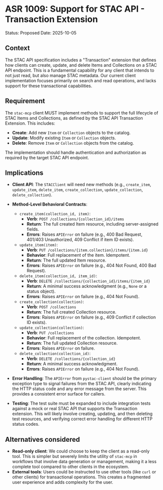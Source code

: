 # ASR 1009: Support for STAC API - Transaction Extension

Status: Proposed
Date: 2025-10-05

## Context

The STAC API specification includes a "Transaction" extension that defines how clients can create, update, and delete Items and Collections on a STAC API endpoint. This is a fundamental capability for any client that intends to not just read, but also manage STAC metadata. Our current client implementation focuses primarily on search and read operations, and lacks support for these transactional capabilities.

## Requirement

The `stac-mcp` client MUST implement methods to support the full lifecycle of STAC Items and Collections, as defined by the STAC API Transaction Extension. This includes:

- **Create**: Add new `Item` or `Collection` objects to the catalog.
- **Update**: Modify existing `Item` or `Collection` objects.
- **Delete**: Remove `Item` or `Collection` objects from the catalog.

The implementation should handle authentication and authorization as required by the target STAC API endpoint.

## Implications

- **Client API**: The `STACClient` will need new methods (e.g., `create_item`, `update_item`, `delete_item`, `create_collection`, `update_collection`, `delete_collection`).

- **Method-Level Behavioral Contracts**:
  - `create_item(collection_id, item)`:
    - **Verb**: `POST /collections/{collection_id}/items`
    - **Return**: The full created Item resource, including server-assigned fields.
    - **Errors**: Raises `APIError` on failure (e.g., 400 Bad Request, 401/403 Unauthorized, 409 Conflict if item ID exists).
  - `update_item(item)`:
    - **Verb**: `PUT /collections/{item.collection}/items/{item.id}`
    - **Behavior**: Full replacement of the item. Idempotent.
    - **Return**: The full updated Item resource.
    - **Errors**: Raises `APIError` on failure (e.g., 404 Not Found, 400 Bad Request).
  - `delete_item(collection_id, item_id)`:
    - **Verb**: `DELETE /collections/{collection_id}/items/{item_id}`
    - **Return**: A minimal success acknowledgment (e.g., `None` or a status object).
    - **Errors**: Raises `APIError` on failure (e.g., 404 Not Found).
  - `create_collection(collection)`:
    - **Verb**: `POST /collections`
    - **Return**: The full created Collection resource.
    - **Errors**: Raises `APIError` on failure (e.g., 409 Conflict if collection ID exists).
  - `update_collection(collection)`:
    - **Verb**: `PUT /collections`
    - **Behavior**: Full replacement of the collection. Idempotent.
    - **Return**: The full updated Collection resource.
    - **Errors**: Raises `APIError` on failure.
  - `delete_collection(collection_id)`:
    - **Verb**: `DELETE /collections/{collection_id}`
    - **Return**: A minimal success acknowledgment.
    - **Errors**: Raises `APIError` on failure (e.g., 404 Not Found).

- **Error Handling**: The `APIError` from `pystac-client` should be the primary exception type to signal failures from the STAC API, clearly indicating the HTTP status code and any error message from the server. This provides a consistent error surface for callers.

- **Testing**: The test suite must be expanded to include integration tests against a mock or real STAC API that supports the Transaction extension. This will likely involve creating, updating, and then deleting test resources, and verifying correct error handling for different HTTP status codes.

## Alternatives considered

- **Read-only client**: We could choose to keep the client as a read-only tool. This is simpler but severely limits the utility of `stac-mcp` in workflows that involve data generation or management, making it a less complete tool compared to other clients in the ecosystem.
- **External tools**: Users could be instructed to use other tools (like `curl` or other clients) for transactional operations. This creates a fragmented user experience and adds complexity for the user.